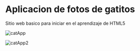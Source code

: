 # Aplicacion de fotos de gatitos 

Sitio web basico para iniciar en el aprendizaje de HTML5

![catApp](https://github.com/pacuino/catPhotoApp-fCC/assets/45083782/89b95c83-75b3-4380-a711-75cdaaeda13f)

![catApp2](https://github.com/pacuino/catPhotoApp-fCC/assets/45083782/59aaa689-a57e-43a2-9cd4-63021b0580a5)
